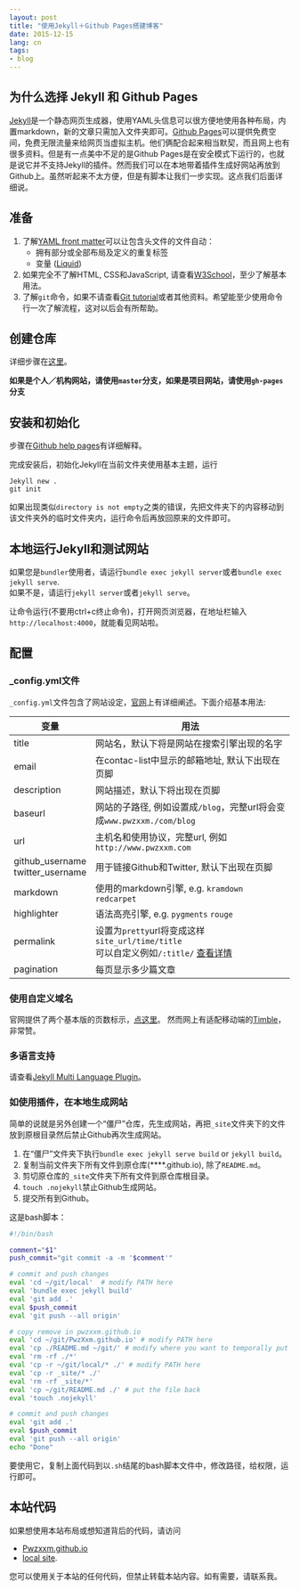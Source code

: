 ```yaml
---
layout: post
title: "使用Jekyll＋Github Pages搭建博客"
date: 2015-12-15
lang: cn
tags:
- blog
---
```


## 为什么选择 Jekyll 和 Github Pages
[Jekyll](http://jekyll.bootcss.com/)是一个静态网页生成器，使用YAML头信息可以很方便地使用各种布局，内置markdown，新的文章只需加入文件夹即可。[Github Pages](https://pages.github.com/)可以提供免费空间，免费无限流量来给网页当虚拟主机。他们俩配合起来相当默契，而且网上也有很多资料。但是有一点美中不足的是Github Pages是在安全模式下运行的，也就是说它并不支持Jekyll的插件。然而我们可以在本地带着插件生成好网站再放到Github上。虽然听起来不太方便，但是有脚本让我们一步实现。这点我们后面详细说。

## 准备
1. 了解[YAML front matter](http://jekyllrb.com/docs/frontmatter/)可以让包含头文件的文件自动：
    - 拥有部分或全部布局及定义的重复标签
    - 变量 ([Liquid](http://liquidmarkup.org/))
2. 如果完全不了解HTML, CSS和JavaScript, 请查看[W3School](http://www.w3schools.com/)，至少了解基本用法。
3. 了解`git`命令，如果不请查看[Git tutorial](http://rogerdudler.github.io/git-guide/)或者其他资料。希望能至少使用命令行一次了解流程，这对以后会有所帮助。

## 创建仓库
详细步骤在[这里](https://pages.github.com/)。

**如果是个人／机构网站，请使用`master`分支，如果是项目网站，请使用`gh-pages`分支**

## 安装和初始化
步骤在[Github help pages](https://help.github.com/articles/using-jekyll-with-pages/)有详细解释。

完成安装后，初始化Jekyll在当前文件夹使用基本主题，运行

```
Jekyll new .
git init
```

如果出现类似`directory is not empty`之类的错误，先把文件夹下的内容移动到该文件夹外的临时文件夹内，运行命令后再放回原来的文件即可。

## 本地运行Jekyll和测试网站
如果您是`bundler`使用者，请运行`bundle exec jekyll server`或者`bundle exec jekyll serve`.<br>如果不是，请运行`jekyll server`或者`jekyll serve`。

让命令运行(不要用ctrl+c终止命令)，打开网页浏览器，在地址栏输入`http://localhost:4000`，就能看见网站啦。

## 配置
### \_config.yml文件
`_config.yml`文件包含了网站设定，[官网](http://jekyll.bootcss.com/docs/configuration/)上有详细阐述。下面介绍基本用法:

变量 | 用法
---|---
title | 网站名，默认下将是网站在搜索引擎出现的名字
email | 在contac-list中显示的邮箱地址, 默认下出现在页脚
description | 网站描述，默认下将出现在页脚
baseurl | 网站的子路径, 例如设置成`/blog`，完整url将会变成`www.pwzxxm./com/blog`
url | 主机名和使用协议，完整url, 例如`http://www.pwzxxm.com`
github\_username<br>twitter\_username | 用于链接Github和Twitter, 默认下出现在页脚
markdown | 使用的markdown引擎, e.g. `kramdown` `redcarpet`
highlighter | 语法高亮引擎, e.g. `pygments` `rouge`
permalink | 设置为`pretty`url将变成这样`site_url/time/title` <br>可以自定义例如`/:title/` [查看详情](http://jekyllrb.com/docs/permalinks/)
pagination | 每页显示多少篇文章

### 使用自定义域名
官网提供了两个基本版的页数标示，[点这里](http://jekyll.bootcss.com/docs/pagination/)。 然而网上有适配移动端的[Timble](http://www.timble.net/blog/2015/05/07/better-pagination-for-jekyll.html)，非常赞。

### 多语言支持
请查看[Jekyll Multi Language Plugin](http://jekyll-langs.liaohuqiu.net/)。

### 如使用插件，在本地生成网站
简单的说就是另外创建一个“僵尸”仓库，先生成网站，再把`_site`文件夹下的文件放到原根目录然后禁止Github再次生成网站。

1. 在“僵尸”文件夹下执行`bundle exec jekyll serve build` or `jekyll build`。
2. 复制当前文件夹下所有文件到原仓库(****.github.io), 除了`README.md`。
3. 剪切原仓库的`_site`文件夹下所有文件到原仓库根目录。
4. `touch .nojekyll`禁止Github生成网站。
5. 提交所有到Github。

这是bash脚本：

```bash
#!/bin/bash

comment="$1"
push_commit="git commit -a -m '$comment'"

# commit and push changes
eval 'cd ~/git/local'  # modify PATH here
eval 'bundle exec jekyll build'
eval 'git add .'
eval $push_commit
eval 'git push --all origin'

# copy remove in pwzxxm.github.io
eval 'cd ~/git/PwzXxm.github.io' # modify PATH here
eval 'cp ./README.md ~/git/' # modify where you want to temporally put the README.md
eval 'rm -rf ./*'
eval 'cp -r ~/git/local/* ./' # modify PATH here
eval 'cp -r _site/* ./'
eval 'rm -rf _site/*'
eval 'cp ~/git/README.md ./' # put the file back
eval 'touch .nojekyll'

# commit and push changes
eval 'git add .'
eval $push_commit
eval 'git push --all origin'
echo "Done"
```

要使用它，复制上面代码到以`.sh`结尾的bash脚本文件中，修改路径，给权限，运行即可。

## 本站代码
如果想使用本站布局或想知道背后的代码，请访问

- [Pwzxxm.github.io](https://github.com/PwzXxm/PwzXxm.github.io)
- [local site](https://github.com/PwzXxm/local-site).

您可以使用关于本站的任何代码，但禁止转载本站内容。如有需要，请联系我。

